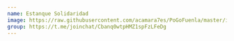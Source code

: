 ```yaml
---
name: Estanque Solidaridad
image: https://raw.githubusercontent.com/acamara7es/PoGoFuenla/master/images/gyms/estanque.jpg
group: https://t.me/joinchat/Cbanq0wtpHMZ1spFzLFeDg
---
```

